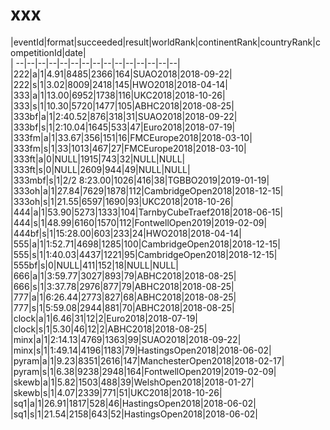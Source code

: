 # xxx


|eventId|format|succeeded|result|worldRank|continentRank|countryRank|competitionId|date|  
|	--|--|--|--|--|--|--|--|--|--|--|--|--|--|--|  
|222|a|1|4.91|8485|2366|164|SUAO2018|2018-09-22|  
|222|s|1|3.02|8009|2418|145|HWO2018|2018-04-14|  
|333|a|1|13.00|6952|1738|116|UKC2018|2018-10-26|  
|333|s|1|10.30|5720|1477|105|ABHC2018|2018-08-25|  
|333bf|a|1|2:40.52|876|318|31|SUAO2018|2018-09-22|  
|333bf|s|1|2:10.04|1645|533|47|Euro2018|2018-07-19|  
|333fm|a|1|33.67|356|151|16|FMCEurope2018|2018-03-10|  
|333fm|s|1|33|1013|467|27|FMCEurope2018|2018-03-10|  
|333ft|a|0|NULL|1915|743|32|NULL|NULL|  
|333ft|s|0|NULL|2609|944|49|NULL|NULL|  
|333mbf|s|1|2/2 8:23.00|1026|416|38|TGBBO2019|2019-01-19|  
|333oh|a|1|27.84|7629|1878|112|CambridgeOpen2018|2018-12-15|  
|333oh|s|1|21.55|6597|1690|93|UKC2018|2018-10-26|  
|444|a|1|53.90|5273|1333|104|TarnbyCubeTraef2018|2018-06-15|  
|444|s|1|48.99|6160|1570|112|FontwellOpen2019|2019-02-09|  
|444bf|s|1|15:28.00|603|233|24|HWO2018|2018-04-14|  
|555|a|1|1:52.71|4698|1285|100|CambridgeOpen2018|2018-12-15|  
|555|s|1|1:40.03|4437|1221|95|CambridgeOpen2018|2018-12-15|  
|555bf|s|0|NULL|411|152|18|NULL|NULL|  
|666|a|1|3:59.77|3027|893|79|ABHC2018|2018-08-25|  
|666|s|1|3:37.78|2976|877|79|ABHC2018|2018-08-25|  
|777|a|1|6:26.44|2773|827|68|ABHC2018|2018-08-25|  
|777|s|1|5:59.08|2944|881|70|ABHC2018|2018-08-25|  
|clock|a|1|6.46|31|12|2|Euro2018|2018-07-19|  
|clock|s|1|5.30|46|12|2|ABHC2018|2018-08-25|  
|minx|a|1|2:14.13|4769|1363|99|SUAO2018|2018-09-22|  
|minx|s|1|1:49.14|4196|1183|79|HastingsOpen2018|2018-06-02|  
|pyram|a|1|9.23|8351|2616|147|ManchesterOpen2018|2018-02-17|  
|pyram|s|1|6.38|9238|2948|164|FontwellOpen2019|2019-02-09|  
|skewb|a|1|5.82|1503|488|39|WelshOpen2018|2018-01-27|  
|skewb|s|1|4.07|2339|771|51|UKC2018|2018-10-26|  
|sq1|a|1|26.91|1817|528|46|HastingsOpen2018|2018-06-02|  
|sq1|s|1|21.54|2158|643|52|HastingsOpen2018|2018-06-02|  
